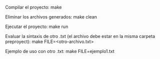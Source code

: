 Compilar el proyecto:
make

Eliminar los archivos generados:
make clean

Ejecutar el proyecto:
make run

Evaluar la sintaxis de otro .txt (el archivo debe estar en la misma carpeta preproyect):
make FILE=<otro-archivo.txt>

Ejemplo de uso con otro .txt:
make FILE=ejemplo1.txt
